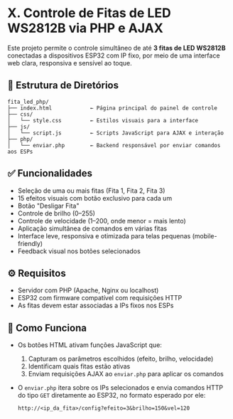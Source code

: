 
# X. Controle de Fitas de LED WS2812B via PHP e AJAX

Este projeto permite o controle simultâneo de até **3 fitas de LED WS2812B** conectadas a dispositivos ESP32 com IP fixo, por meio de uma interface web clara, responsiva e sensível ao toque.

## 📂 Estrutura de Diretórios

```
fita_led_php/
├── index.html            ← Página principal do painel de controle
├── css/
│   └── style.css         ← Estilos visuais para a interface
├── js/
│   └── script.js         ← Scripts JavaScript para AJAX e interação
├── php/
│   └── enviar.php        ← Backend responsável por enviar comandos aos ESPs
```

## ✅ Funcionalidades

- Seleção de uma ou mais fitas (Fita 1, Fita 2, Fita 3)
- 15 efeitos visuais com botão exclusivo para cada um
- Botão "Desligar Fita"
- Controle de brilho (0–255)
- Controle de velocidade (1–200, onde menor = mais lento)
- Aplicação simultânea de comandos em várias fitas
- Interface leve, responsiva e otimizada para telas pequenas (mobile-friendly)
- Feedback visual nos botões selecionados

## ⚙️ Requisitos

- Servidor com PHP (Apache, Nginx ou localhost)
- ESP32 com firmware compatível com requisições HTTP
- As fitas devem estar associadas a IPs fixos nos ESPs

## 🧠 Como Funciona

- Os botões HTML ativam funções JavaScript que:

  1. Capturam os parâmetros escolhidos (efeito, brilho, velocidade)
  2. Identificam quais fitas estão ativas
  3. Enviam requisições AJAX ao `enviar.php` para aplicar os comandos

- O `enviar.php` itera sobre os IPs selecionados e envia comandos HTTP do tipo `GET` diretamente ao ESP32, no formato esperado por ele:
  
  ```
  http://<ip_da_fita>/config?efeito=3&brilho=150&vel=120
  ```
